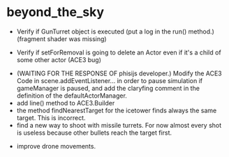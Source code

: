 beyond_the_sky
==============

* Verify if GunTurret object is executed (put a log in the run() method.) (fragment shader was missing)

- Verify if setForRemoval is going to delete an Actor even if it's a child of some other actor (ACE3 bug)
* (WAITING FOR THE RESPONSE OF phisijs developer.) Modify the ACE3 Code in scene.addEventListener...  in order to pause simulation if gameManager is paused,  and add the claryfing comment in the definition of the defaultActorManager.
* add line() method to ACE3.Builder
* the method findNearestTarget for the icetower finds always the same target. This is incorrect.
* find a new way to shoot with missile turrets. For now almost every shot is useless because other bullets reach
  the target first.
- improve drone movements.
  
